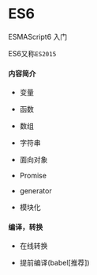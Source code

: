 # ES6
ESMAScript6 入门

ES6又称`ES2015`

#### 内容简介

* 变量

* 函数

* 数组

* 字符串

* 面向对象

* Promise

* generator

* 模块化

#### 编译，转换

* 在线转换

* 提前编译(babel[推荐])

